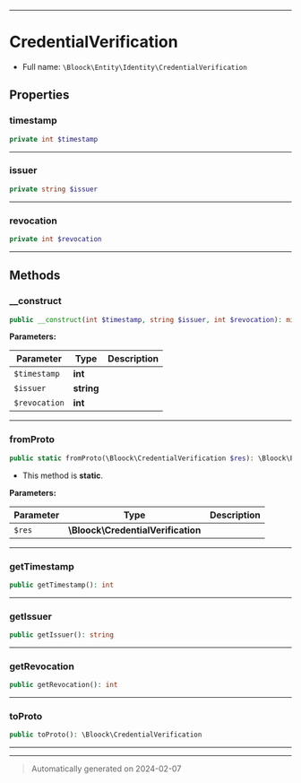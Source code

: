 ***

# CredentialVerification





* Full name: `\Bloock\Entity\Identity\CredentialVerification`



## Properties


### timestamp



```php
private int $timestamp
```






***

### issuer



```php
private string $issuer
```






***

### revocation



```php
private int $revocation
```






***

## Methods


### __construct



```php
public __construct(int $timestamp, string $issuer, int $revocation): mixed
```








**Parameters:**

| Parameter | Type | Description |
|-----------|------|-------------|
| `$timestamp` | **int** |  |
| `$issuer` | **string** |  |
| `$revocation` | **int** |  |





***

### fromProto



```php
public static fromProto(\Bloock\CredentialVerification $res): \Bloock\Entity\Identity\CredentialVerification
```



* This method is **static**.




**Parameters:**

| Parameter | Type | Description |
|-----------|------|-------------|
| `$res` | **\Bloock\CredentialVerification** |  |





***

### getTimestamp



```php
public getTimestamp(): int
```












***

### getIssuer



```php
public getIssuer(): string
```












***

### getRevocation



```php
public getRevocation(): int
```












***

### toProto



```php
public toProto(): \Bloock\CredentialVerification
```












***


***
> Automatically generated on 2024-02-07
